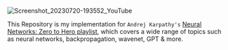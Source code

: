 ![Screenshot_20230720-193552_YouTube](https://github.com/shehab-ashraf/Karpathy-Neural-Networks-Zero-to-Hero/assets/61033121/a4b75914-ae12-4d3e-bc85-b2d2686eb6ab)

This Repository is my implementation for `Andrej Karpathy's` [Neural Networks: Zero to Hero playlist](https://www.youtube.com/playlist?list=PLAqhIrjkxbuWI23v9cThsA9GvCAUhRvKZ), which covers a wide range of topics such as neural networks, backpropagation, wavenet, GPT & more.


